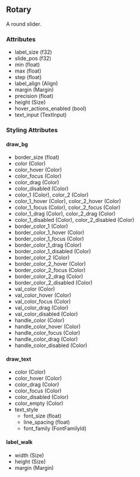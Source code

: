 ## Rotary
A round slider.

### Attributes
- label_size (f32)
- slide_pos (f32)
- min (float)
- max (float)
- step (float)
- label_align (Align)
- margin (Margin)
- precision (float)
- height (Size)
- hover_actions_enabled (bool)
- text_input (TextInput)

### Styling Attributes
#### draw_bg
- border_size (float)
- color (Color)
- color_hover (Color)
- color_focus (Color)
- color_drag (Color)
- color_disabled (Color)
- color_1 (Color), color_2 (Color)
- color_1_hover (Color), color_2_hover (Color)
- color_1_focus (Color), color_2_focus (Color)
- color_1_drag (Color), color_2_drag (Color)
- color_1_disabled (Color), color_2_disabled (Color)
- border_color_1 (Color)
- border_color_1_hover (Color)
- border_color_1_focus (Color)
- border_color_1_drag (Color)
- border_color_1_disabled (Color)
- border_color_2 (Color)
- border_color_2_hover (Color)
- border_color_2_focus (Color)
- border_color_2_drag (Color)
- border_color_2_disabled (Color)
- val_color (Color)
- val_color_hover (Color)
- val_color_focus (Color)
- val_color_drag (Color)
- val_color_disabled (Color)
- handle_color (Color)
- handle_color_hover (Color)
- handle_color_focus (Color)
- handle_color_drag (Color)
- handle_color_disabled (Color)

#### draw_text
- color (Color)
- color_hover (Color)
- color_drag (Color)
- color_focus (Color)
- color_disabled (Color)
- color_empty (Color)
- text_style
    - font_size (float)
    - line_spacing (float)
    - font_family (FontFamilyId)

#### label_walk
- width (Size)
- height (Size)
- margin (Margin)